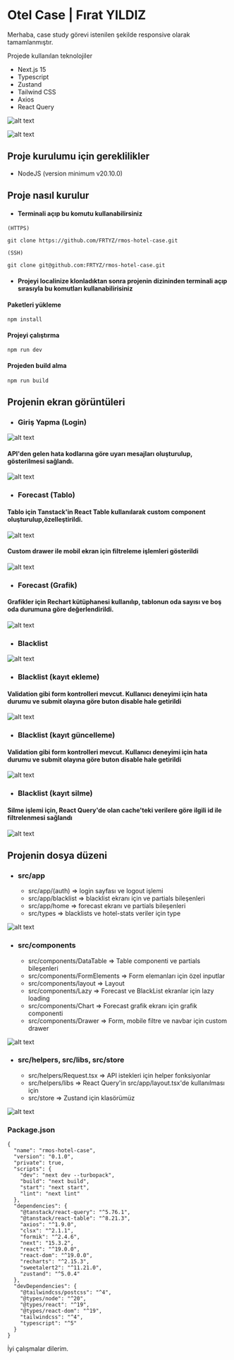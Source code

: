 # Otel Case | Fırat YILDIZ

Merhaba, case study görevi istenilen şekilde responsive olarak tamamlanmıştır.

Projede kullanılan teknolojiler
* Next.js 15
* Typescript
* Zustand
* Tailwind CSS
* Axios
* React Query

![alt text](https://github.com/FRTYZ/rmos-hotel-case/blob/main/public/forecast-table.png?raw=true)

![alt text](https://github.com/FRTYZ/rmos-hotel-case/blob/main/public/forecast-graph.png?raw=true)


## Proje kurulumu için gereklilikler
* NodeJS (version minimum v20.10.0)

## Proje nasıl kurulur

* #### Terminali açıp bu komutu kullanabilirsiniz

```
(HTTPS)

git clone https://github.com/FRTYZ/rmos-hotel-case.git

(SSH)

git clone git@github.com:FRTYZ/rmos-hotel-case.git
```

* #### Projeyi localinize klonladıktan sonra projenin dizininden terminali açıp sırasıyla bu komutları kullanabilirisiniz

#### Paketleri yükleme
```
npm install
```

#### Projeyi çalıştırma
```
npm run dev
```

#### Projeden build alma
```
npm run build
```

## Projenin ekran görüntüleri

* ### Giriş Yapma (Login)

![alt text](https://github.com/FRTYZ/rmos-hotel-case/blob/main/public/login.png?raw=true)

#### API'den gelen hata kodlarına göre uyarı mesajları oluşturulup, gösterilmesi sağlandı.

![alt text](https://github.com/FRTYZ/rmos-hotel-case/blob/main/public/login-error.png?raw=true)

* ### Forecast (Tablo)

#### Tablo için Tanstack'in React Table kullanılarak custom component oluşturulup,özelleştirildi.

![alt text](https://github.com/FRTYZ/rmos-hotel-case/blob/main/public/forecast-table.png?raw=true)

#### Custom drawer ile mobil ekran için filtreleme işlemleri gösterildi

![alt text](https://github.com/FRTYZ/rmos-hotel-case/blob/main/public/forecast-filter-mobile.png?raw=true)

* ### Forecast (Grafik)

#### Grafikler için Rechart kütüphanesi kullanılıp, tablonun oda sayısı ve boş oda durumuna göre değerlendirildi.

![alt text](https://github.com/FRTYZ/rmos-hotel-case/blob/main/public/forecast-graph.png?raw=true)

* ### Blacklist

![alt text](https://github.com/FRTYZ/rmos-hotel-case/blob/main/public/blacklist.png?raw=true)

* ### Blacklist (kayıt ekleme)

#### Validation gibi form kontrolleri mevcut. Kullanıcı deneyimi için hata durumu ve submit olayına göre buton disable hale getirildi

![alt text](https://github.com/FRTYZ/rmos-hotel-case/blob/main/public/blacklist-create.png?raw=true)

* ### Blacklist (kayıt güncelleme)

#### Validation gibi form kontrolleri mevcut. Kullanıcı deneyimi için hata durumu ve submit olayına göre buton disable hale getirildi

![alt text](https://github.com/FRTYZ/rmos-hotel-case/blob/main/public/blacklist-update.png?raw=true)

* ### Blacklist (kayıt silme)

#### Silme işlemi için, React Query'de olan cache'teki verilere göre ilgili id ile filtrelenmesi sağlandı

![alt text](https://github.com/FRTYZ/rmos-hotel-case/blob/main/public/blacklist-delete.png?raw=true)

## Projenin dosya düzeni

* ### src/app

  * src/app/(auth) => login sayfası ve logout işlemi 
  * src/app/blacklist => blacklist ekranı için ve partials bileşenleri 
  * src/app/home => forecast ekranı ve partials bileşenleri 
  * src/types => blacklists ve hotel-stats veriler için type

![alt text](https://github.com/FRTYZ/rmos-hotel-case/blob/main/public/app-structure.png?raw=true)


* ### src/components

  * src/components/DataTable => Table componenti ve partials bileşenleri 
  * src/components/FormElements => Form elemanları için özel inputlar
  * src/components/layout => Layout 
  * src/components/Lazy => Forecast ve BlackList ekranlar için lazy loading
  * src/components/Chart => Forecast grafik ekranı için grafik componenti
  * src/components/Drawer => Form, mobile filtre ve navbar için custom drawer

![alt text](https://github.com/FRTYZ/rmos-hotel-case/blob/main/public/components-structure.png?raw=true)

* ### src/helpers, src/libs, src/store

  * src/helpers/Request.tsx => API istekleri için helper fonksiyonlar 
  * src/helpers/libs => React Query'in src/app/layout.tsx'de kullanılması için
  * src/store => Zustand için klasörümüz 

![alt text](https://github.com/FRTYZ/rmos-hotel-case/blob/main/public/other-structure.png?raw=true)

### Package.json
```
{
  "name": "rmos-hotel-case",
  "version": "0.1.0",
  "private": true,
  "scripts": {
    "dev": "next dev --turbopack",
    "build": "next build",
    "start": "next start",
    "lint": "next lint"
  },
  "dependencies": {
    "@tanstack/react-query": "^5.76.1",
    "@tanstack/react-table": "^8.21.3",
    "axios": "^1.9.0",
    "clsx": "^2.1.1",
    "formik": "^2.4.6",
    "next": "15.3.2",
    "react": "^19.0.0",
    "react-dom": "^19.0.0",
    "recharts": "^2.15.3",
    "sweetalert2": "^11.21.0",
    "zustand": "^5.0.4"
  },
  "devDependencies": {
    "@tailwindcss/postcss": "^4",
    "@types/node": "^20",
    "@types/react": "^19",
    "@types/react-dom": "^19",
    "tailwindcss": "^4",
    "typescript": "^5"
  }
}
```

İyi çalışmalar dilerim.